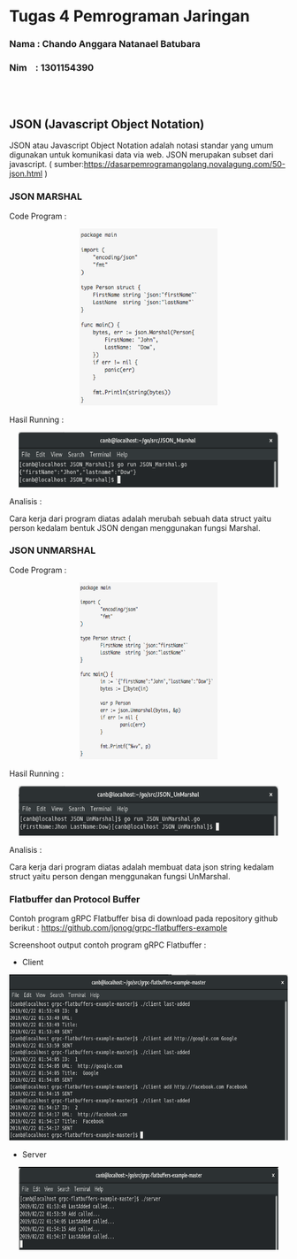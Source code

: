 # Tugas 4 Pemrograman Jaringan

### Nama : Chando Anggara Natanael Batubara
### Nim     &nbsp;&nbsp; : 1301154390
<br></br>

## JSON (Javascript Object Notation)

JSON atau Javascript Object Notation adalah notasi standar yang umum digunakan untuk komunikasi data via web. JSON merupakan subset dari javascript. ( sumber:https://dasarpemrogramangolang.novalagung.com/50-json.html )

### JSON MARSHAL

  Code Program :  
<p align="center">
  <img width="250" height="320" src="Soal/JSON_Marshal.png">
</p>

  Hasil Running :
<p align="center">
  <img width="470" height="100" src="Jawaban/Screenshot Output/Output_JSON_Marshal.png">
</p>

Analisis :

Cara kerja dari program diatas adalah merubah sebuah data struct yaitu person kedalam bentuk JSON dengan menggunakan fungsi Marshal.

### JSON UNMARSHAL
  
  Code Program :  
<p align="center">
  <img width="250" height="320" src="Soal/JSON_UnMarshal.png">
</p>

  Hasil Running :
<p align="center">
  <img width="470" height="90" src="Jawaban/Screenshot Output/Output_JSON_UnMarshal.png">
</p>

Analisis :

Cara kerja dari program diatas adalah membuat  data json string kedalam struct yaitu person dengan menggunakan fungsi UnMarshal.

### Flatbuffer dan Protocol Buffer
Contoh program gRPC Flatbuffer bisa di download pada repository github berikut : 
https://github.com/jonog/grpc-flatbuffers-example 

Screenshoot output contoh program gRPC Flatbuffer :
  - Client
   <p align="center">
  <img width="530" height="300" src="Jawaban/Screenshot Output/Output_Client_Flatbuffer.png">
</p>
  
  - Server
   <p align="center">
  <img width="470" height="150" src="Jawaban/Screenshot Output/Output_Server_Flatbuffer.png">
</p>
